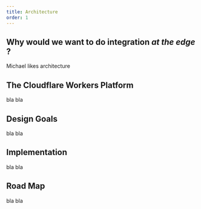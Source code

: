 ```yaml
---
title: Architecture
order: 1
---
```

## Why would we want to do integration *at the edge* ?

Michael likes architecture

## The Cloudflare Workers Platform

bla bla


## Design Goals

bla bla


## Implementation

bla bla

## Road Map

bla bla




